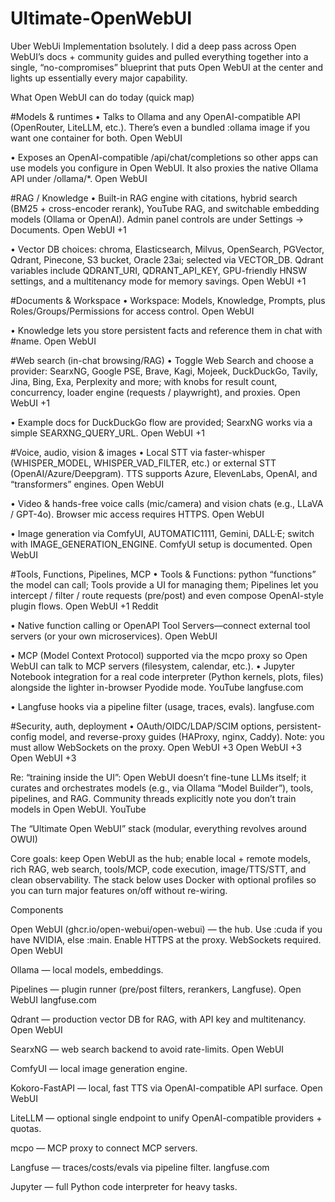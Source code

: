 # Ultimate-OpenWebUI
Uber WebUi Implementation
bsolutely. I did a deep pass across Open WebUI’s docs + community guides and pulled everything together into a single, “no-compromises” blueprint that puts Open WebUI at the center and lights up essentially every major capability.

What Open WebUI can do today (quick map)

#Models & runtimes
• Talks to Ollama and any OpenAI-compatible API (OpenRouter, LiteLLM, etc.). There’s even a bundled :ollama image if you want one container for both. 
Open WebUI

• Exposes an OpenAI-compatible /api/chat/completions so other apps can use models you configure in Open WebUI. It also proxies the native Ollama API under /ollama/*. 
Open WebUI

#RAG / Knowledge
• Built-in RAG engine with citations, hybrid search (BM25 + cross-encoder rerank), YouTube RAG, and switchable embedding models (Ollama or OpenAI). Admin panel controls are under Settings → Documents. 
Open WebUI
+1

• Vector DB choices: chroma, Elasticsearch, Milvus, OpenSearch, PGVector, Qdrant, Pinecone, S3 bucket, Oracle 23ai; selected via VECTOR_DB. Qdrant variables include QDRANT_URI, QDRANT_API_KEY, GPU-friendly HNSW settings, and a multitenancy mode for memory savings. 
Open WebUI
+1

#Documents & Workspace
• Workspace: Models, Knowledge, Prompts, plus Roles/Groups/Permissions for access control. 
Open WebUI

• Knowledge lets you store persistent facts and reference them in chat with #name. 
Open WebUI

#Web search (in-chat browsing/RAG)
• Toggle Web Search and choose a provider: SearxNG, Google PSE, Brave, Kagi, Mojeek, DuckDuckGo, Tavily, Jina, Bing, Exa, Perplexity and more; with knobs for result count, concurrency, loader engine (requests / playwright), and proxies. 
Open WebUI
+1

• Example docs for DuckDuckGo flow are provided; SearxNG works via a simple SEARXNG_QUERY_URL. 
Open WebUI
+1

#Voice, audio, vision & images
• Local STT via faster-whisper (WHISPER_MODEL, WHISPER_VAD_FILTER, etc.) or external STT (OpenAI/Azure/Deepgram). TTS supports Azure, ElevenLabs, OpenAI, and “transformers” engines. 
Open WebUI

• Video & hands-free voice calls (mic/camera) and vision chats (e.g., LLaVA / GPT-4o). Browser mic access requires HTTPS. 
Open WebUI

• Image generation via ComfyUI, AUTOMATIC1111, Gemini, DALL·E; switch with IMAGE_GENERATION_ENGINE. ComfyUI setup is documented. 
Open WebUI

#Tools, Functions, Pipelines, MCP
• Tools & Functions: python “functions” the model can call; Tools provide a UI for managing them; Pipelines let you intercept / filter / route requests (pre/post) and even compose OpenAI-style plugin flows. 
Open WebUI
+1
Reddit

• Native function calling or OpenAPI Tool Servers—connect external tool servers (or your own microservices). 
Open WebUI

• MCP (Model Context Protocol) supported via the mcpo proxy so Open WebUI can talk to MCP servers (filesystem, calendar, etc.).
• Jupyter Notebook integration for a real code interpreter (Python kernels, plots, files) alongside the lighter in-browser Pyodide mode. 
YouTube
langfuse.com

• Langfuse hooks via a pipeline filter (usage, traces, evals). 
langfuse.com

#Security, auth, deployment
• OAuth/OIDC/LDAP/SCIM options, persistent-config model, and reverse-proxy guides (HAProxy, nginx, Caddy). Note: you must allow WebSockets on the proxy. 
Open WebUI
+3
Open WebUI
+3
Open WebUI
+3

Re: “training inside the UI”: Open WebUI doesn’t fine-tune LLMs itself; it curates and orchestrates models (e.g., via Ollama “Model Builder”), tools, pipelines, and RAG. Community threads explicitly note you don’t train models in Open WebUI. 
YouTube

The “Ultimate Open WebUI” stack (modular, everything revolves around OWUI)

Core goals: keep Open WebUI as the hub; enable local + remote models, rich RAG, web search, tools/MCP, code execution, image/TTS/STT, and clean observability. The stack below uses Docker with optional profiles so you can turn major features on/off without re-wiring.

Components

Open WebUI (ghcr.io/open-webui/open-webui) — the hub. Use :cuda if you have NVIDIA, else :main. Enable HTTPS at the proxy. WebSockets required. 
Open WebUI

Ollama — local models, embeddings.

Pipelines — plugin runner (pre/post filters, rerankers, Langfuse). 
Open WebUI
langfuse.com

Qdrant — production vector DB for RAG, with API key and multitenancy. 
Open WebUI

SearxNG — web search backend to avoid rate-limits. 
Open WebUI

ComfyUI — local image generation engine.

Kokoro-FastAPI — local, fast TTS via OpenAI-compatible API surface. 
Open WebUI

LiteLLM — optional single endpoint to unify OpenAI-compatible providers + quotas.

mcpo — MCP proxy to connect MCP servers.

Langfuse — traces/costs/evals via pipeline filter. 
langfuse.com

Jupyter — full Python code interpreter for heavy tasks.